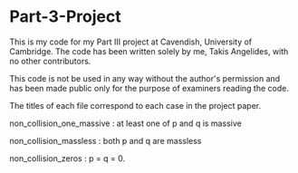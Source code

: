 # Part-3-Project

This is my code for my Part III project at Cavendish, University of Cambridge. The code has been written solely by me, Takis Angelides, with no other contributors.

This code is not be used in any way without the author's permission and has been made public only for the purpose of examiners reading the code.

The titles of each file correspond to each case in the project paper.

non_collision_one_massive : at least one of p and q is massive

non_collision_massless : both p and q are massless

non_collision_zeros : p = q = 0.
